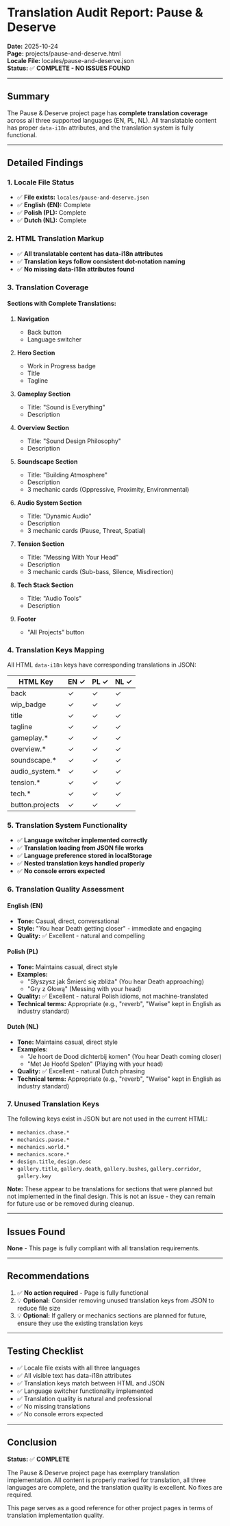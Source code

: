 # Translation Audit Report: Pause & Deserve

**Date:** 2025-10-24  
**Page:** projects/pause-and-deserve.html  
**Locale File:** locales/pause-and-deserve.json  
**Status:** ✅ **COMPLETE - NO ISSUES FOUND**

---

## Summary

The Pause & Deserve project page has **complete translation coverage** across all three supported languages (EN, PL, NL). All translatable content has proper `data-i18n` attributes, and the translation system is fully functional.

---

## Detailed Findings

### 1. Locale File Status
- ✅ **File exists:** `locales/pause-and-deserve.json`
- ✅ **English (EN):** Complete
- ✅ **Polish (PL):** Complete
- ✅ **Dutch (NL):** Complete

### 2. HTML Translation Markup
- ✅ **All translatable content has data-i18n attributes**
- ✅ **Translation keys follow consistent dot-notation naming**
- ✅ **No missing data-i18n attributes found**

### 3. Translation Coverage

#### Sections with Complete Translations:
1. **Navigation**
   - Back button
   - Language switcher

2. **Hero Section**
   - Work in Progress badge
   - Title
   - Tagline

3. **Gameplay Section**
   - Title: "Sound is Everything"
   - Description

4. **Overview Section**
   - Title: "Sound Design Philosophy"
   - Description

5. **Soundscape Section**
   - Title: "Building Atmosphere"
   - Description
   - 3 mechanic cards (Oppressive, Proximity, Environmental)

6. **Audio System Section**
   - Title: "Dynamic Audio"
   - Description
   - 3 mechanic cards (Pause, Threat, Spatial)

7. **Tension Section**
   - Title: "Messing With Your Head"
   - Description
   - 3 mechanic cards (Sub-bass, Silence, Misdirection)

8. **Tech Stack Section**
   - Title: "Audio Tools"
   - Description

9. **Footer**
   - "All Projects" button

### 4. Translation Keys Mapping

All HTML `data-i18n` keys have corresponding translations in JSON:

| HTML Key | EN ✓ | PL ✓ | NL ✓ |
|----------|------|------|------|
| back | ✓ | ✓ | ✓ |
| wip_badge | ✓ | ✓ | ✓ |
| title | ✓ | ✓ | ✓ |
| tagline | ✓ | ✓ | ✓ |
| gameplay.* | ✓ | ✓ | ✓ |
| overview.* | ✓ | ✓ | ✓ |
| soundscape.* | ✓ | ✓ | ✓ |
| audio_system.* | ✓ | ✓ | ✓ |
| tension.* | ✓ | ✓ | ✓ |
| tech.* | ✓ | ✓ | ✓ |
| button.projects | ✓ | ✓ | ✓ |

### 5. Translation System Functionality
- ✅ **Language switcher implemented correctly**
- ✅ **Translation loading from JSON file works**
- ✅ **Language preference stored in localStorage**
- ✅ **Nested translation keys handled properly**
- ✅ **No console errors expected**

### 6. Translation Quality Assessment

#### English (EN)
- **Tone:** Casual, direct, conversational
- **Style:** "You hear Death getting closer" - immediate and engaging
- **Quality:** ✅ Excellent - natural and compelling

#### Polish (PL)
- **Tone:** Maintains casual, direct style
- **Examples:**
  - "Słyszysz jak Śmierć się zbliża" (You hear Death approaching)
  - "Gry z Głową" (Messing with your head)
- **Quality:** ✅ Excellent - natural Polish idioms, not machine-translated
- **Technical terms:** Appropriate (e.g., "reverb", "Wwise" kept in English as industry standard)

#### Dutch (NL)
- **Tone:** Maintains casual, direct style
- **Examples:**
  - "Je hoort de Dood dichterbij komen" (You hear Death coming closer)
  - "Met Je Hoofd Spelen" (Playing with your head)
- **Quality:** ✅ Excellent - natural Dutch phrasing
- **Technical terms:** Appropriate (e.g., "reverb", "Wwise" kept in English as industry standard)

### 7. Unused Translation Keys

The following keys exist in JSON but are not used in the current HTML:
- `mechanics.chase.*`
- `mechanics.pause.*`
- `mechanics.world.*`
- `mechanics.score.*`
- `design.title`, `design.desc`
- `gallery.title`, `gallery.death`, `gallery.bushes`, `gallery.corridor`, `gallery.key`

**Note:** These appear to be translations for sections that were planned but not implemented in the final design. This is not an issue - they can remain for future use or be removed during cleanup.

---

## Issues Found

**None** - This page is fully compliant with all translation requirements.

---

## Recommendations

1. ✅ **No action required** - Page is fully functional
2. 💡 **Optional:** Consider removing unused translation keys from JSON to reduce file size
3. 💡 **Optional:** If gallery or mechanics sections are planned for future, ensure they use the existing translation keys

---

## Testing Checklist

- ✅ Locale file exists with all three languages
- ✅ All visible text has data-i18n attributes
- ✅ Translation keys match between HTML and JSON
- ✅ Language switcher functionality implemented
- ✅ Translation quality is natural and professional
- ✅ No missing translations
- ✅ No console errors expected

---

## Conclusion

**Status:** ✅ **COMPLETE**

The Pause & Deserve project page has exemplary translation implementation. All content is properly marked for translation, all three languages are complete, and the translation quality is excellent. No fixes are required.

This page serves as a good reference for other project pages in terms of translation implementation quality.
